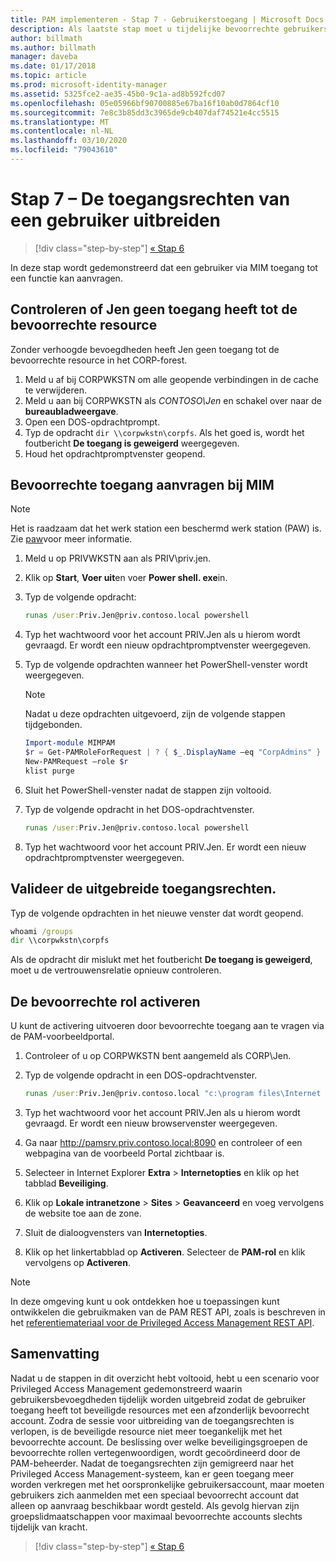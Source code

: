 ```yaml
---
title: PAM implementeren - Stap 7 - Gebruikerstoegang | Microsoft Docs
description: Als laatste stap moet u tijdelijke bevoorrechte gebruikerstoegang opgeven om aan te tonen dat de Privileged Access Management-implementatie is gelukt.
author: billmath
ms.author: billmath
manager: daveba
ms.date: 01/17/2018
ms.topic: article
ms.prod: microsoft-identity-manager
ms.assetid: 5325fce2-ae35-45b0-9c1a-ad8b592fcd07
ms.openlocfilehash: 05e05966bf90700885e67ba16f10ab0d7864cf10
ms.sourcegitcommit: 7e8c3b85dd3c3965de9cb407daf74521e4cc5515
ms.translationtype: MT
ms.contentlocale: nl-NL
ms.lasthandoff: 03/10/2020
ms.locfileid: "79043610"
---
```

# <a name="step-7--elevate-a-users-access"></a>Stap 7 – De toegangsrechten van een gebruiker uitbreiden

> [!div class="step-by-step"]
> [« Stap 6 ](step-6-transition-group-to-pam.md)


In deze stap wordt gedemonstreerd dat een gebruiker via MIM toegang tot een functie kan aanvragen.

## <a name="verify-that-jen-cannot-access-the-privileged-resource"></a>Controleren of Jen geen toegang heeft tot de bevoorrechte resource

Zonder verhoogde bevoegdheden heeft Jen geen toegang tot de bevoorrechte resource in het CORP-forest.

1. Meld u af bij CORPWKSTN om alle geopende verbindingen in de cache te verwijderen.
2. Meld u aan bij CORPWKSTN als *CONTOSO\Jen* en schakel over naar de **bureaubladweergave**.
3. Open een DOS-opdrachtprompt.
4. Typ de opdracht `dir \\corpwkstn\corpfs`. Als het goed is, wordt het foutbericht **De toegang is geweigerd** weergegeven.
5. Houd het opdrachtpromptvenster geopend.

## <a name="request-privileged-access-from-mim"></a>Bevoorrechte toegang aanvragen bij MIM

> [!NOTE]
> Het is raadzaam dat het werk station een beschermd werk station (PAW) is.  Zie [paw](https://docs.microsoft.com/windows-server/identity/securing-privileged-access/privileged-access-workstations)voor meer informatie.

1. Meld u op PRIVWKSTN aan als PRIV\priv.jen.
2. Klik op **Start**, **Voer uit**en voer **Power shell. exe**in.
3. Typ de volgende opdracht:

    ```cmd
    runas /user:Priv.Jen@priv.contoso.local powershell
    ```

2. Typ het wachtwoord voor het account PRIV.Jen als u hierom wordt gevraagd. Er wordt een nieuw opdrachtpromptvenster weergegeven.
3. Typ de volgende opdrachten wanneer het PowerShell-venster wordt weergegeven.

    > [!NOTE]
    > Nadat u deze opdrachten uitgevoerd, zijn de volgende stappen tijdgebonden.

    ```PowerShell
    Import-module MIMPAM
    $r = Get-PAMRoleForRequest | ? { $_.DisplayName –eq "CorpAdmins" }
    New-PAMRequest –role $r
    klist purge
    ```

4. Sluit het PowerShell-venster nadat de stappen zijn voltooid.
5. Typ de volgende opdracht in het DOS-opdrachtvenster.

    ```cmd
    runas /user:Priv.Jen@priv.contoso.local powershell
    ```

6. Typ het wachtwoord voor het account PRIV.Jen. Er wordt een nieuw opdrachtpromptvenster weergegeven.

## <a name="validate-the-elevated-access"></a>Valideer de uitgebreide toegangsrechten.
Typ de volgende opdrachten in het nieuwe venster dat wordt geopend.

```cmd
whoami /groups
dir \\corpwkstn\corpfs
```

Als de opdracht dir mislukt met het foutbericht **De toegang is geweigerd**, moet u de vertrouwensrelatie opnieuw controleren.

## <a name="activate-the-privileged-role"></a>De bevoorrechte rol activeren

U kunt de activering uitvoeren door bevoorrechte toegang aan te vragen via de PAM-voorbeeldportal.

1. Controleer of u op CORPWKSTN bent aangemeld als CORP\Jen.
2. Typ de volgende opdracht in een DOS-opdrachtvenster.

    ```cmd
    runas /user:Priv.Jen@priv.contoso.local "c:\program files\Internet Explorer\iexplore.exe"
    ```

3. Typ het wachtwoord voor het account PRIV.Jen als u hierom wordt gevraagd. Er wordt een nieuw browservenster weergegeven.
4. Ga naar http://pamsrv.priv.contoso.local:8090 en controleer of een webpagina van de voorbeeld Portal zichtbaar is.
5. Selecteer in Internet Explorer **Extra** > **Internetopties** en klik op het tabblad **Beveiliging**.
6. Klik op **Lokale intranetzone** > **Sites** > **Geavanceerd** en voeg vervolgens de website toe aan de zone.
7. Sluit de dialoogvensters van **Internetopties**.
8. Klik op het linkertabblad op **Activeren**. Selecteer de **PAM-rol** en klik vervolgens op **Activeren**.

> [!Note]
> In deze omgeving kunt u ook ontdekken hoe u toepassingen kunt ontwikkelen die gebruikmaken van de PAM REST API, zoals is beschreven in het [referentiemateriaal voor de Privileged Access Management REST API](/microsoft-identity-manager/reference/privileged-access-management-rest-api-reference).

## <a name="summary"></a>Samenvatting

Nadat u de stappen in dit overzicht hebt voltooid, hebt u een scenario voor Privileged Access Management gedemonstreerd waarin gebruikersbevoegdheden tijdelijk worden uitgebreid zodat de gebruiker toegang heeft tot beveiligde resources met een afzonderlijk bevoorrecht account. Zodra de sessie voor uitbreiding van de toegangsrechten is verlopen, is de beveiligde resource niet meer toegankelijk met het bevoorrechte account. De beslissing over welke beveiligingsgroepen de bevoorrechte rollen vertegenwoordigen, wordt gecoördineerd door de PAM-beheerder. Nadat de toegangsrechten zijn gemigreerd naar het Privileged Access Management-systeem, kan er geen toegang meer worden verkregen met het oorspronkelijke gebruikersaccount, maar moeten gebruikers zich aanmelden met een speciaal bevoorrecht account dat alleen op aanvraag beschikbaar wordt gesteld. Als gevolg hiervan zijn groepslidmaatschappen voor maximaal bevoorrechte accounts slechts tijdelijk van kracht.

> [!div class="step-by-step"]
> [« Stap 6 ](step-6-transition-group-to-pam.md)

